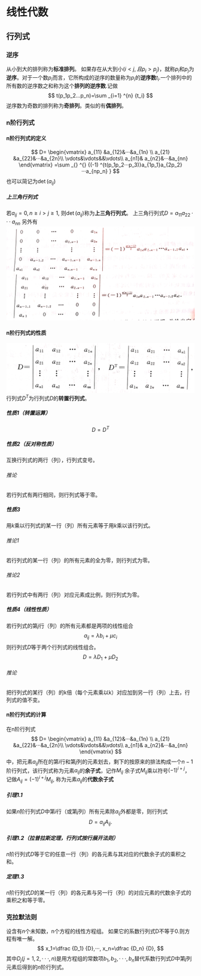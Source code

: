 # 线性代数
## 行列式
### 逆序
从小到大的排列称为**标准排列**。
如果存在从大到小$(i<j,且p_i>p_j)$，就称$p_i$和$p_j$为**逆序**。对于一个数$p_i$而言，它所构成的逆序的数量称为$p_i$的**逆序数**$t_i$.一个排列中的所有数的逆序数之和称为这个**排列的逆序数**.记做
$$
t(p_1p_2...p_n)=\sum _{i=1} ^{n} {t_i} 
$$
逆序数为奇数的排列称为**奇排列**。类似的有**偶排列**。
### n阶行列式
#### n阶行列式的定义
$$
D=
\begin{vmatrix}
a_{11} &a_{12}&···&a_{1n}  \\
a_{21} &a_{22}&···&a_{2n}\\
\vdots&\vdots&&\vdots\\
a_{n1}& a_{n2}&···&a_{nn} 
\end{vmatrix}
=\sum _{} ^{} {(-1) ^{t(p_1p_2···p_3)}a_{1p_1}a_{2p_2}···a_{np_n} } 
$$
也可以简记为$\det (a_{ij})$
##### 上三角行列式
若$a_{ij}=0,n\ge i>j\ge 1$, 则$\det(a_{ij})$称为**上三角行列式**。
上三角行列式$D=a_{11}a_{22}···a_{nn}$
另外有![扫描全能王-定制版 2020-10-05 21.03.38_1](/assets/扫描全能王-定制版%202020-10-05%2021.03.38_1.jpg)
#### n阶行列式的性质
![行列式与转置行列式](/assets/行列式与转置行列式.jpg)
行列式$D^T$为行列式$D$的**转置行列式**。
##### 性质1（转置运算）
$$D=D^T$$
##### 性质2（反对称性质）
互换行列式的两行（列），行列式变号。
###### 推论
若行列式有两行相同，则行列式等于零。
##### 性质3
用$k$乘以行列式的某一行（列）所有元素等于用$k$乘以该行列式。
###### 推论1
若行列式的某一行（列）的所有元素的全为零，则行列式为零。
###### 推论2
若行列式中有两行（列）对应元素成比例，则行列式为零。
##### 性质4（线性性质）
若行列式的第$j$行（列）的所有元素都是两项的线性组合
$$
a_{ij}=\lambda  b_{i}+\mu c_{i}
$$
则行列式$D$等于两个行列式的线性组合。
$$
D=\lambda D_1+\mu D_2
$$
###### 推论
把行列式的某行（列）的k倍（每个元素乘以k）对应加到另一行（列）上去，行列式的值不变。

#### n阶行列式的计算
在n阶行列式
$$
D=
\begin{vmatrix}
a_{11} &a_{12}&···&a_{1n}  \\
a_{21} &a_{22}&···&a_{2n}\\
\vdots&\vdots&&\vdots\\
a_{n1}& a_{n2}&···&a_{nn} 
\end{vmatrix}
$$
中，把元素$a_{ij}$所在的第$i$行和第$j$列的元素划去，剩下的按原来的排法构成一个$n-1$阶行列式，该行列式称为元素$a_{ij}$的**余子式**，记作$M_{ij}$
余子式$M_{ij}$乘以符号$(-1)^{i+j}$，记做$A_{ij}=(-1)^{i+j}M_{ij}$, 称为元素$a_{ij}$的**代数余子式**
##### 引理1.1 
如果$n$阶行列式$D$中第$i$行（或第$j$列）所有元素除$a_{ij}$外都是零，则行列式
$$D=a_{ij}A_{ij}.$$
##### 引理1.2（拉普拉斯定理，行列式按行展开法则）
$n$阶行列式$D$等于它的任意一行（列）的各元素与其对应的代数余子式的乘积之和。
##### 定理1.3 
$n$阶行列式$D$的某一行（列）的各元素与另一行（列）的对应元素的代数余子式的乘积之和等于零。
### 克拉默法则
设含有$n$个未知数，n个方程的线性方程组。
如果它的系数行列式D不等于0.则方程有唯一解。
$$
x_1=\dfrac {D_1} {D},···, x_n=\dfrac {D_n} {D}, 
$$
其中$D_j(j=1,2,···,n)$是用方程组的常数项$b_1,b_2,···,b_n$替代系数行列式$D$中第$j$列元素后得到的$n$阶行列式。